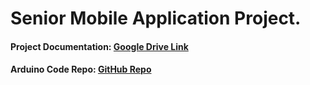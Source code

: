 # Senior Mobile Application Project.

#### Project Documentation: [Google Drive Link](https://docs.google.com/document/d/1Vq_PW77hMy6vn6Jx4JdfSyP6wfg0bpcZ/edit?usp=sharing&ouid=105627572753947089080&rtpof=true&sd=true/)
#### Arduino Code Repo: [GitHub Repo](https://github.com/Khalil473/SeniorArduino)
